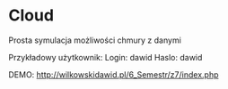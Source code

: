# Cloud
Prosta symulacja możliwości chmury z danymi


Przykładowy użytkownik:
Login: dawid
Haslo: dawid

DEMO:
http://wilkowskidawid.pl/6_Semestr/z7/index.php
